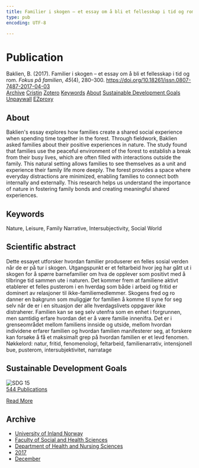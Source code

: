 ```yaml
---
title: Familier i skogen – et essay om å bli et fellesskap i tid og rom
type: pub
encoding: UTF-8

---
```

<h1>Publication</h1>
<article id="csl-bib-container-9WF4FHSN" class="csl-bib-container">
  <div class="csl-bib-body"> <div class="csl-entry">Baklien, B. (2017). Familier i skogen – et essay om å bli et fellesskap i tid og rom. <i>Fokus på familien</i>, <i>45</i>(4), 280–300. <a href="https://doi.org/10.18261/issn.0807-7487-2017-04-03">https://doi.org/10.18261/issn.0807-7487-2017-04-03</a></div> </div>
  <div class="csl-bib-buttons">
    <a href="#taxonomy-article-9WF4FHSN" alt="archive" class="csl-bib-button">Archive</a>
    <a href="https://app.cristin.no/results/show.jsf?id=1523068" alt="Cristin" class="csl-bib-button">Cristin</a>
    <a href="http://zotero.org/groups/5881554/items/9WF4FHSN" alt="Zotero" class="csl-bib-button">Zotero</a>
    <a href="#keywords-article-9WF4FHSN" alt="keywords" class="csl-bib-button">Keywords</a>
    <a href="#about-article-9WF4FHSN" alt="about_pub" class="csl-bib-button">About</a>
    <a href="#sdg-article-9WF4FHSN" alt="sdg" class="csl-bib-button">Sustainable Development Goals</a>
    <a href="https://hdl.handle.net/11250/2485526" alt="Unpaywall" class="csl-bib-button">Unpaywall</a>
    <a href="https://hdl.handle.net/11250/2485526" alt="EZproxy" class="csl-bib-button">EZproxy</a>
  </div>
  <div id="csl-bib-meta-container-9WF4FHSN"></div>
</article>
<div id="csl-bib-meta-9WF4FHSN" class="csl-bib-meta">
  <article id="about-article-9WF4FHSN" class="about_pub-article">
    <h1>About</h1>
    Baklien's essay explores how families create a shared social experience when spending time together in the forest. Through fieldwork, Baklien asked families about their positive experiences in nature. The study found that families use the peaceful environment of the forest to establish a break from their busy lives, which are often filled with interactions outside the family. This natural setting allows families to see themselves as a unit and experience their family life more deeply. The forest provides a space where everyday distractions are minimized, enabling families to connect both internally and externally. This research helps us understand the importance of nature in fostering family bonds and creating meaningful shared experiences.
  </article>
  <article id="keywords-article-9WF4FHSN" class="keywords-article">
    <h1>Keywords</h1>
    Nature, Leisure, Family Narrative, Intersubjectivity, Social World
  </article>
  <article id="abstract-article-9WF4FHSN" class="abstract-article">
    <h1>Scientific abstract</h1>
    Dette essayet utforsker hvordan familier produserer en felles sosial verden når de er på 
tur i skogen. Utgangspunkt er et feltarbeid hvor jeg har gått ut i skogen for å spørre 
barnefamilier om hva de opplever som positivt med å tilbringe tid sammen ute i naturen. 
Det kommer frem at familiene aktivt etablerer et felles pusterom i en hverdag som både i 
arbeid og fritid er dominert av relasjoner til ikke-familiemedlemmer. Skogens fred og ro 
danner en bakgrunn som muliggjør for familien å komme til syne for seg selv når de er i 
en situasjon der alle hverdagslivets oppgaver ikke distraherer. Familien kan se seg selv 
utenfra som en enhet i forgrunnen, men samtidig erfare hvordan det er å være familie 
innenifra. Det er i grenseområdet mellom familiens innside og utside, mellom hvordan 
individene erfarer familien og hvordan familien manifesterer seg, at forskere kan forsøke 
å få et maksimalt grep på hvordan familien er et levd fenomen. 
Nøkkelord: natur, fritid, fenomenologi, feltarbeid, familienarrativ, intensjonell bue, 
pusterom, intersubjektivitet, narratage
  </article>
  <article id="sdg-article-9WF4FHSN" class="sdg-article">
    <h1>Sustainable Development Goals</h1>
    <div class="sdg-container"><div id="sdg15" class="sdg">
        <img src="{{< params subfolder >}}images/sdg/sdg15_en.png" class="image" alt="SDG 15">
        <div class="sdg-overlay">
          <a href="{{< params subfolder >}}en/archive/?sdg=15#archive" class="sdg-publication-count"><span>544</span> Publications</a>
          <p><a href="https://sdgs.un.org/goals/goal15" class="sdg-read-more">Read More</a></p>
        </div>
      </div></div>
  </article>
  <article id="taxonomy-article-9WF4FHSN" class="taxonomy-article">
    <h1>Archive</h1>
    <ul>
      <li><a href="{{< params subfolder >}}en/archive/?key=3DCRN523">University of Inland Norway</a></li>
      <li><a href="{{< params subfolder >}}en/archive/?key=IDKFS3MX">Faculty of Social and Health Sciences</a></li>
      <li><a href="{{< params subfolder >}}en/archive/?key=GTV4ECMZ">Department of Health and Nursing Sciences</a></li>
      <li><a href="{{< params subfolder >}}en/archive/?key=QV2QKSDS">2017</a></li>
      <li><a href="{{< params subfolder >}}en/archive/?key=QINBWVSR">December</a></li>
    </ul>
  </article>
</div>
